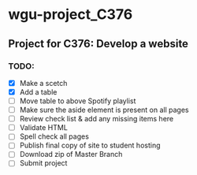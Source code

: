 # wgu-project_C376
## Project for C376: Develop a website

### TODO:
- [x] Make a scetch
- [x] Add a table
- [ ] Move table to above Spotify playlist
- [ ] Make sure the aside element is present on all pages
- [ ] Review check list & add any missing items here
- [ ] Validate HTML
- [ ] Spell check all pages
- [ ] Publish final copy of site to student hosting
- [ ] Download zip of Master Branch
- [ ] Submit project
